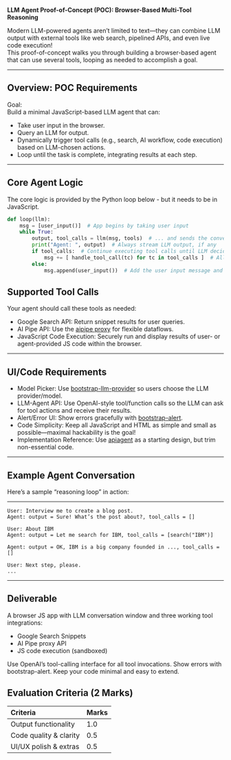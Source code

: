 **LLM Agent Proof-of-Concept (POC): Browser-Based Multi-Tool Reasoning**

Modern LLM-powered agents aren’t limited to text—they can combine LLM output with external tools like web search, pipelined APIs, and even live code execution\!  
This proof-of-concept walks you through building a browser-based agent that can use several tools, looping as needed to accomplish a goal.

---

## **Overview: POC Requirements**

Goal:  
Build a minimal JavaScript-based LLM agent that can:

- Take user input in the browser.
- Query an LLM for output.
- Dynamically trigger tool calls (e.g., search, AI workflow, code execution) based on LLM-chosen actions.
- Loop until the task is complete, integrating results at each step.

---

## **Core Agent Logic**

The core logic is provided by the Python loop below \- but it needs to be in JavaScript.

```py
def loop(llm):
    msg = [user_input()]  # App begins by taking user input
    while True:
        output, tool_calls = llm(msg, tools)  # ... and sends the conversation + tools to the LLM
        print("Agent: ", output)  # Always stream LLM output, if any
        if tool_calls:  # Continue executing tool calls until LLM decides it needs no more
            msg += [ handle_tool_call(tc) for tc in tool_calls ]  # Allow multiple tool calls (may be parallel)
        else:
            msg.append(user_input())  # Add the user input message and continue
```

## **Supported Tool Calls**

Your agent should call these tools as needed:

- Google Search API: Return snippet results for user queries.
- AI Pipe API: Use the [aipipe proxy](https://github.com/sanand0/aipipe) for flexible dataflows.
- JavaScript Code Execution: Securely run and display results of user- or agent-provided JS code within the browser.

---

## **UI/Code Requirements**

- Model Picker: Use [bootstrap-llm-provider](https://github.com/sanand0/bootstrap-llm-provider) so users choose the LLM provider/model.
- LLM-Agent API: Use OpenAI-style tool/function calls so the LLM can ask for tool actions and receive their results.
- Alert/Error UI: Show errors gracefully with [bootstrap-alert](https://github.com/sanand0/bootstrap-alert).
- Code Simplicity: Keep all JavaScript and HTML as simple and small as possible—maximal hackability is the goal\!
- Implementation Reference: Use [apiagent](https://github.com/sanand0/apiagent) as a starting design, but trim non-essential code.

---

## **Example Agent Conversation**

Here’s a sample “reasoning loop” in action:

---

`User: Interview me to create a blog post.`  
`Agent: output = Sure! What’s the post about?, tool_calls = []`

`User: About IBM`  
`Agent: output = Let me search for IBM, tool_calls = [search("IBM")]`

`Agent: output = OK, IBM is a big company founded in ..., tool_calls = []`

`User: Next step, please.`  
`...`

---

## **Deliverable**

A browser JS app with LLM conversation window and three working tool integrations:

- Google Search Snippets
- AI Pipe proxy API
- JS code execution (sandboxed)

Use OpenAI’s tool-calling interface for all tool invocations. Show errors with bootstrap-alert. Keep your code minimal and easy to extend.

## **Evaluation Criteria (2 Marks)**

| Criteria               | Marks |
| :--------------------- | :---- |
| Output functionality   | 1.0   |
| Code quality & clarity | 0.5   |
| UI/UX polish & extras  | 0.5   |

